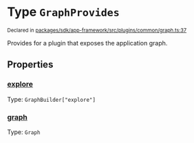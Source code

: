 # Type `GraphProvides`
<sub>Declared in [packages/sdk/app-framework/src/plugins/common/graph.ts:37](https://github.com/dxos/dxos/blob/56c97ac85/packages/sdk/app-framework/src/plugins/common/graph.ts#L37)</sub>


Provides for a plugin that exposes the application graph.

## Properties
### [explore](https://github.com/dxos/dxos/blob/56c97ac85/packages/sdk/app-framework/src/plugins/common/graph.ts#L39)
Type: <code>GraphBuilder["explore"]</code>




### [graph](https://github.com/dxos/dxos/blob/56c97ac85/packages/sdk/app-framework/src/plugins/common/graph.ts#L38)
Type: <code>Graph</code>





